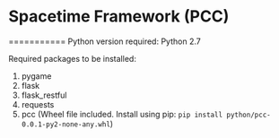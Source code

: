 # Spacetime Framework (PCC)
===========
Python version required: Python 2.7

Required packages to be installed:

1. pygame
2. flask
3. flask_restful
4. requests
5. pcc (Wheel file included. Install using pip: ``pip install python/pcc-0.0.1-py2-none-any.whl``)
